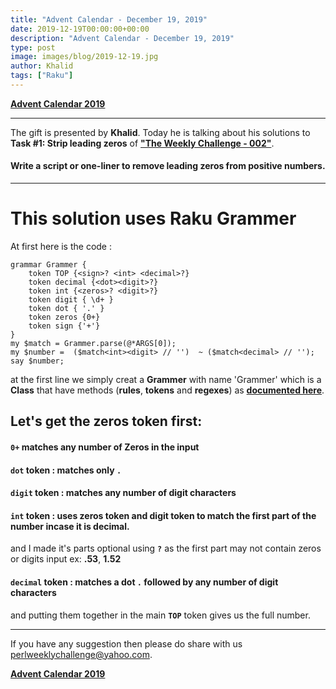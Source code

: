 ```yaml
---
title: "Advent Calendar - December 19, 2019"
date: 2019-12-19T00:00:00+00:00
description: "Advent Calendar - December 19, 2019"
type: post
image: images/blog/2019-12-19.jpg
author: Khalid
tags: ["Raku"]
---
```


[**Advent Calendar 2019**](/blog/advent-calendar-2019)
***

The gift is presented by **Khalid**. Today he is talking about his solutions to **Task #1: Strip leading zeros** of [**"The Weekly Challenge - 002"**](/blog/perl-weekly-challenge-002).

#### Write a script or one-liner to remove leading zeros from positive numbers.

***

# This solution uses Raku Grammer

At first here is the code :

```perl6
grammar Grammer {
    token TOP {<sign>? <int> <decimal>?}
    token decimal {<dot><digit>?}
    token int {<zeros>? <digit>?}
    token digit { \d+ }
    token dot { '.' }
    token zeros {0+}
    token sign {'+'}
}
my $match = Grammer.parse(@*ARGS[0]);
my $number =  ($match<int><digit> // '')  ~ ($match<decimal> // '');
say $number;
```
at the first line we simply creat a **Grammer** with name 'Grammer' which is a **Class** that have methods (**rules**, **tokens** and **regexes**) as [**documented here**](https://docs.raku.org/language/grammars).

## Let's get the zeros token first:

#### `0+` matches any number of Zeros in the input

#### `dot` token : matches only `.`

#### `digit` token : matches any number of digit characters

#### `int` token : uses zeros token and digit token to match the first part of the number incase it is decimal.

and I made it's parts optional using **`?`** as the first part may not contain zeros or digits input ex: **.53**, **1.52**

#### `decimal` token : matches a dot `.` followed by any number of digit characters

and putting them together in the main **`TOP`** token gives us the full number.

***
If you have any suggestion then please do share with us <perlweeklychallenge@yahoo.com>.

[**Advent Calendar 2019**](/blog/advent-calendar-2019)
